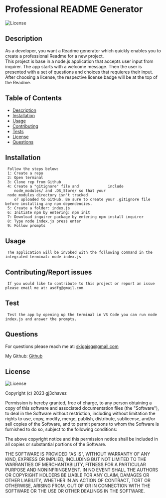 # Professional README Generator
![License](https://img.shields.io/badge/License%20-MIT-orange)


## Description
   As a developer, you want a Readme generator which quickly enables you to create a professional Readme for a new project.  
   This project is base in a node.js application that accepts user input from inquirer. 
   The app starts with a welcome message. Then the user is presented with a set of questions and choices that requieres their input. 
   After choosing a license, the respective license badge will be at the top of the Readme. 


## Table of Contents
  - [Description](#Description)
  - [Installation](#Installation)
  - [Usage](#Usage)
  - [Contributing](#Contributing)
  - [Tests](#Tests)
  - [License](#License)
  - [Questions](#Questions)

  
  ## Installation
     Follow the steps below:
     1: Create a repo
     2: Open terminal
     3: Clone rep from Github
     4: Create a "gitignore" file and             include                   
        node_modules/ and .DS_Store/ so that your 
     node_modules directory isn't tracked        
        or uploaded to GitHub. Be sure to create your .gitignore file before installing any npm dependencies.
     5: Create a folder: index.js
     6: Initiate npm by entering: npm init
     7: Download inquirer package by entering npm install inquirer
     8: Type node index.js press enter
     9: Follow prompts
    

## Usage
     The application will be invoked with the following command in the integrated terminal: node index.js
  
## Contributing/Report issues
     If you would like to contribute to this project or report an issue please email me at: asdfg@gmail.com
   

## Test
     Test the app by opening up the terminal in VS Code you can run node index.js and answer the prompts.


## Questions
For questions please reach me at: skjgajsg@gmail.com

My Github: [Github](https://github.com/gsfgdhgkj)


## License
  ![License](https://img.shields.io/badge/License%20-MIT-orange)
  
  Copyright (c) 2023 gj3chavez

Permission is hereby granted, free of charge, to any person obtaining a copy
of this software and associated documentation files (the "Software"), to deal
in the Software without restriction, including without limitation the rights
to use, copy, modify, merge, publish, distribute, sublicense, and/or sell
copies of the Software, and to permit persons to whom the Software is
furnished to do so, subject to the following conditions:

The above copyright notice and this permission notice shall be included in all
copies or substantial portions of the Software.

THE SOFTWARE IS PROVIDED "AS IS", WITHOUT WARRANTY OF ANY KIND, EXPRESS OR
IMPLIED, INCLUDING BUT NOT LIMITED TO THE WARRANTIES OF MERCHANTABILITY,
FITNESS FOR A PARTICULAR PURPOSE AND NONINFRINGEMENT. IN NO EVENT SHALL THE
AUTHORS OR COPYRIGHT HOLDERS BE LIABLE FOR ANY CLAIM, DAMAGES OR OTHER
LIABILITY, WHETHER IN AN ACTION OF CONTRACT, TORT OR OTHERWISE, ARISING FROM,
OUT OF OR IN CONNECTION WITH THE SOFTWARE OR THE USE OR OTHER DEALINGS IN THE
SOFTWARE.

  

